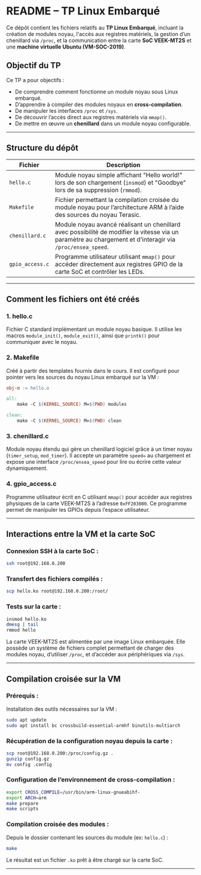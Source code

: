 # README – TP Linux Embarqué

Ce dépôt contient les fichiers relatifs au **TP Linux Embarqué**, incluant la création de modules noyau, l'accès aux registres matériels, la gestion d’un chenillard via `/proc`, et la communication entre la carte **SoC VEEK-MT2S** et une **machine virtuelle Ubuntu (VM-SOC-2019)**.

##  Objectif du TP

Ce TP a pour objectifs :
- De comprendre comment fonctionne un module noyau sous Linux embarqué.
- D’apprendre à compiler des modules noyaux en **cross-compilation**.
- De manipuler les interfaces `/proc` et `/sys`.
- De découvrir l’accès direct aux registres matériels via `mmap()`.
- De mettre en œuvre un **chenillard** dans un module noyau configurable.
---

## Structure du dépôt

| Fichier | Description |
|--------|-------------|
| `hello.c` | Module noyau simple affichant "Hello world!" lors de son chargement (`insmod`) et "Goodbye" lors de sa suppression (`rmmod`). |
| `Makefile` | Fichier permettant la compilation croisée du module noyau pour l’architecture ARM à l’aide des sources du noyau Terasic. |
| `chenillard.c` | Module noyau avancé réalisant un chenillard avec possibilité de modifier la vitesse via un paramètre au chargement et d'interagir via `/proc/ensea_speed`. |
| `gpio_access.c` | Programme utilisateur utilisant `mmap()` pour accéder directement aux registres GPIO de la carte SoC et contrôler les LEDs. |

---

## Comment les fichiers ont été créés

### 1. **hello.c**
Fichier C standard implémentant un module noyau basique. Il utilise les macros `module_init()`, `module_exit()`, ainsi que `printk()` pour communiquer avec le noyau.

### 2. **Makefile**
Créé à partir des templates fournis dans le cours. Il est configuré pour pointer vers les sources du noyau Linux embarqué sur la VM :
```makefile
obj-m := hello.o

all:
    make -C $(KERNEL_SOURCE) M=$(PWD) modules

clean:
    make -C $(KERNEL_SOURCE) M=$(PWD) clean
```

### 3. **chenillard.c**
Module noyau étendu qui gère un chenillard logiciel grâce à un timer noyau (`timer_setup`, `mod_timer`). Il accepte un paramètre `speed=` au chargement et expose une interface `/proc/ensea_speed` pour lire ou écrire cette valeur dynamiquement.

### 4. **gpio_access.c**
Programme utilisateur écrit en C utilisant `mmap()` pour accéder aux registres physiques de la carte VEEK-MT2S à l’adresse `0xFF203000`. Ce programme permet de manipuler les GPIOs depuis l’espace utilisateur.

---

##  Interactions entre la VM et la carte SoC

### Connexion SSH à la carte SoC :
```bash
ssh root@192.168.0.200
```

### Transfert des fichiers compilés :
```bash
scp hello.ko root@192.168.0.200:/root/
```

### Tests sur la carte :
```bash
insmod hello.ko
dmesg | tail
rmmod hello
```

La carte VEEK-MT2S est alimentée par une image Linux embarquée. Elle possède un système de fichiers complet permettant de charger des modules noyau, d’utiliser `/proc`, et d’accéder aux périphériques via `/sys`.

---

##  Compilation croisée sur la VM

### Prérequis :
Installation des outils nécessaires sur la VM :
```bash
sudo apt update
sudo apt install bc crossbuild-essential-armhf binutils-multiarch
```

### Récupération de la configuration noyau depuis la carte :
```bash
scp root@192.168.0.200:/proc/config.gz .
gunzip config.gz
mv config .config
```

### Configuration de l’environnement de cross-compilation :
```bash
export CROSS_COMPILE=/usr/bin/arm-linux-gnueabihf-
export ARCH=arm
make prepare
make scripts
```

### Compilation croisée des modules :
Depuis le dossier contenant les sources du module (ex: `hello.c`) :
```bash
make
```

Le résultat est un fichier `.ko` prêt à être chargé sur la carte SoC.

---



